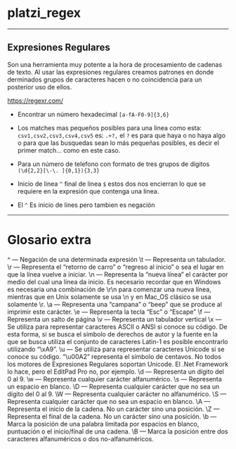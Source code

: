 # platzi_regex
***
## Expresiones Regulares

Son una herramienta muy potente a la hora de procesamiento de cadenas de texto. Al usar las expresiones regulares creamos patrones en donde derminados grupos de caracteres hacen o no coincidencia para un posterior uso de ellos.

https://regexr.com/

* Encontrar un número hexadecimal `[a-fA-F0-9]{3,6}`

* Los matches mas pequeños posibles para una linea como esta:
`csv1,csv2,csv3,csv4,csv5` es: `.+?,` el `?` es para que haya o no haya algo o para que las busquedas sean lo más pequeñas posibles, es decir el primer match... como en este caso.

* Para un número de telefono con formato de tres grupos de digitos `(\d{2,2}[\-\. ]{0,1}){3,3}`

* Inicio de linea `^` final de linea `$` estos dos nos encierran lo que se requiere en la expresión que contenga una linea.

* El `^` Es inicio de lines pero tambien es negación

***

# Glosario extra

^ — Negación de una determinada expresión
\t — Representa un tabulador.
\r — Representa el “retorno de carro” o “regreso al inicio” o sea el lugar en que la línea vuelve a iniciar.
\n — Representa la “nueva línea” el carácter por medio del cual una línea da inicio. Es necesario recordar que en Windows es necesaria una combinación de \r\n para comenzar una nueva línea, mientras que en Unix solamente se usa \n y en Mac_OS clásico se usa solamente \r.
\a — Representa una “campana” o “beep” que se produce al imprimir este carácter.
\e — Representa la tecla “Esc” o “Escape”
\f — Representa un salto de página
\v — Representa un tabulador vertical
\x — Se utiliza para representar caracteres ASCII o ANSI si conoce su código. De esta forma, si se busca el símbolo de derechos de autor y la fuente en la que se busca utiliza el conjunto de caracteres Latin-1 es posible encontrarlo utilizando “\xA9”.
\u — Se utiliza para representar caracteres Unicode si se conoce su código. “\u00A2” representa el símbolo de centavos. No todos los motores de Expresiones Regulares soportan Unicode. El .Net Framework lo hace, pero el EditPad Pro no, por ejemplo.
\d — Representa un dígito del 0 al 9.
\w — Representa cualquier carácter alfanumérico.
\s — Representa un espacio en blanco.
\D — Representa cualquier carácter que no sea un dígito del 0 al 9.
\W — Representa cualquier carácter no alfanumérico.
\S — Representa cualquier carácter que no sea un espacio en blanco.
\A — Representa el inicio de la cadena. No un carácter sino una posición.
\Z — Representa el final de la cadena. No un carácter sino una posición.
\b — Marca la posición de una palabra limitada por espacios en blanco, puntuación o el inicio/final de una cadena.
\B — Marca la posición entre dos caracteres alfanuméricos o dos no-alfanuméricos.
